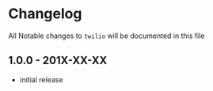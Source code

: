 # Changelog

All Notable changes to `twilio` will be documented in this file

## 1.0.0 - 201X-XX-XX

- initial release
